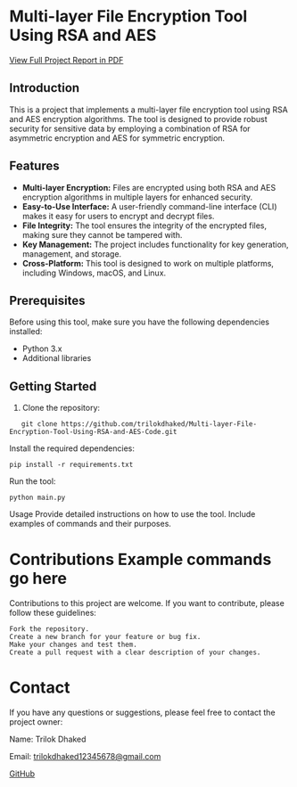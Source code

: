 # Multi-layer File Encryption Tool Using RSA and AES

[View Full Project Report in PDF](https://github.com/trilokdhaked/Multi-layer-File-Encryption-Tool-Using-RSA-and-AES-Code/blob/master/Project_Report.pdf)


## Introduction

This is a project that implements a multi-layer file encryption tool using RSA and AES encryption algorithms. The tool is designed to provide robust security for sensitive data by employing a combination of RSA for asymmetric encryption and AES for symmetric encryption.

## Features

- **Multi-layer Encryption:** Files are encrypted using both RSA and AES encryption algorithms in multiple layers for enhanced security.
- **Easy-to-Use Interface:** A user-friendly command-line interface (CLI) makes it easy for users to encrypt and decrypt files.
- **File Integrity:** The tool ensures the integrity of the encrypted files, making sure they cannot be tampered with.
- **Key Management:** The project includes functionality for key generation, management, and storage.
- **Cross-Platform:** This tool is designed to work on multiple platforms, including Windows, macOS, and Linux.

## Prerequisites

Before using this tool, make sure you have the following dependencies installed:

- Python 3.x
- Additional libraries 

## Getting Started

1. Clone the repository:
```
   git clone https://github.com/trilokdhaked/Multi-layer-File-Encryption-Tool-Using-RSA-and-AES-Code.git
```
Install the required dependencies:
```
pip install -r requirements.txt
```

Run the tool:
```
python main.py
```
Usage
Provide detailed instructions on how to use the tool. Include examples of commands and their purposes.

# Contributions Example commands go here

Contributions to this project are welcome. If you want to contribute, please follow these guidelines:
```
Fork the repository.
Create a new branch for your feature or bug fix.
Make your changes and test them.
Create a pull request with a clear description of your changes.
```

# Contact

If you have any questions or suggestions, please feel free to contact the project owner:

Name: Trilok Dhaked

Email: trilokdhaked12345678@gmail.com

[GitHub](https://github.com/trilokdhaked/)

